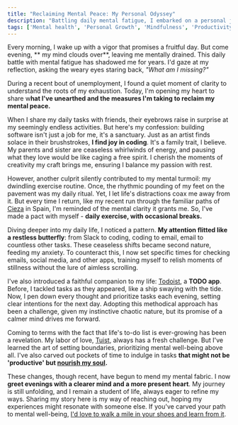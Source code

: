 ```yaml
---
title: "Reclaiming Mental Peace: My Personal Odyssey"
description: "Battling daily mental fatigue, I embarked on a personal journey to rediscover clarity. Through exercise, mindful task management, and self-reflection, I'm finding my way back."
tags: ['Mental health', 'Personal Growth', 'Mindfulness', 'Productivity', 'Life Balance']
---
```


Every morning, I wake up with a vigor that promises a fruitful day. But come evening, ** my mind clouds over**, leaving me mentally drained. This daily battle with mental fatigue has shadowed me for years. I'd gaze at my reflection, asking the weary eyes staring back, *"What am I missing?"*

During a recent bout of unemployment, I found a quiet moment of clarity to understand the roots of my exhaustion. Today, I'm opening my heart to share w**hat I've unearthed and the measures I'm taking to reclaim my mental peace.**

When I share my daily tasks with friends, their eyebrows raise in surprise at my seemingly endless activities. But here's my confession: building software isn't just a job for me, it's a sanctuary. Just as an artist finds solace in their brushstrokes, **I find joy in coding**. It's a family trait, I believe. My parents and sister are ceaseless whirlwinds of energy, and pausing what they love would be like caging a free spirit. I cherish the moments of creativity my craft brings me, ensuring I balance my passion with rest.

However, another culprit silently contributed to my mental turmoil: my dwindling exercise routine. Once, the rhythmic pounding of my feet on the pavement was my daily ritual. Yet, I let life's distractions coax me away from it. But every time I return, like my recent run through the familiar paths of [Cieza](https://es.wikipedia.org/wiki/Cieza) in Spain, I'm reminded of the mental clarity it grants me. So, I've made a pact with myself - **daily exercise, with occasional breaks.**

Diving deeper into my daily life, I noticed a pattern. **My attention flitted like a restless butterfly**: from Slack to coding, coding to email, email to countless other tasks. These ceaseless shifts became second nature, feeding my anxiety. To counteract this, I now set specific times for checking emails, social media, and other apps, training myself to relish moments of stillness without the lure of aimless scrolling.

I've also introduced a faithful companion to my life: [Todoist](https://todoist.com/app/), a **TODO app**. Before, I tackled tasks as they appeared, like a ship swaying with the tide. Now, I pen down every thought and prioritize tasks each evening, setting clear intentions for the next day. Adopting this methodical approach has been a challenge, given my instinctive chaotic nature, but its promise of a calmer mind drives me forward.

Coming to terms with the fact that life's to-do list is ever-growing has been a revelation. My labor of love, [Tuist](https://tuist.io), always has a fresh challenge. But I've learned the art of setting boundaries, prioritizing mental well-being above all. I've also carved out pockets of time to indulge in tasks **that might not be 'productive' but [nourish my soul](/blog/2023/09/13/passion-profit).**

These changes, though recent, have begun to mend my mental fabric. I now **greet evenings with a clearer mind and a more present heart**. My journey is still unfolding, and I remain a student of life, always eager to refine my ways. Sharing my story here is my way of reaching out, hoping my experiences might resonate with someone else. If you've carved your path to mental well-being, [I'd love to walk a mile in your shoes and learn from it](mailto:hola@pepicrft.me).
